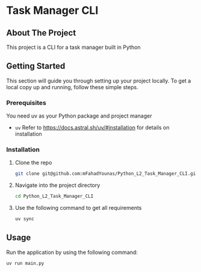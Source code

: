 # Task Manager CLI

## About The Project

This project is a CLI for a task manager built in Python

## Getting Started

This section will guide you through setting up your project locally. To get a local copy up and running, follow these simple steps.

### Prerequisites

You need uv as your Python package and project manager

*   `uv`
    Refer to https://docs.astral.sh/uv/#installation for details on installation

### Installation

1.  Clone the repo
    ```bash
    git clone git@github.com:mFahadYounas/Python_L2_Task_Manager_CLI.git
    ```
2.  Navigate into the project directory
    ```bash
    cd Python_L2_Task_Manager_CLI
    ```
3.  Use the following command to get all requirements
    ```bash
    uv sync
    ```

## Usage

Run the application by using the following command:

```bash
uv run main.py
```
